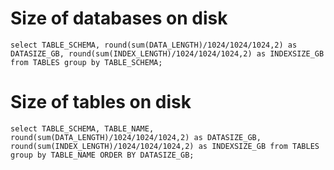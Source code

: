 # Size of databases on disk

```
select TABLE_SCHEMA, round(sum(DATA_LENGTH)/1024/1024/1024,2) as DATASIZE_GB, round(sum(INDEX_LENGTH)/1024/1024/1024,2) as INDEXSIZE_GB from TABLES group by TABLE_SCHEMA;
```

# Size of tables on disk

```
select TABLE_SCHEMA, TABLE_NAME, round(sum(DATA_LENGTH)/1024/1024/1024,2) as DATASIZE_GB, round(sum(INDEX_LENGTH)/1024/1024/1024,2) as INDEXSIZE_GB from TABLES group by TABLE_NAME ORDER BY DATASIZE_GB;
```
